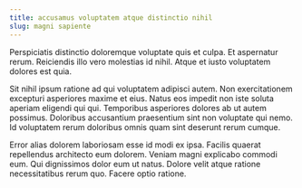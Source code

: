 ```yaml
---
title: accusamus voluptatem atque distinctio nihil
slug: magni sapiente
---
```


Perspiciatis distinctio doloremque voluptate quis et culpa. Et aspernatur rerum. Reiciendis illo vero molestias id nihil. Atque et iusto voluptatem dolores est quia.

Sit nihil ipsum ratione ad qui voluptatem adipisci autem. Non exercitationem excepturi asperiores maxime et eius. Natus eos impedit non iste soluta aperiam eligendi qui qui. Temporibus asperiores dolores ab ut autem possimus. Doloribus accusantium praesentium sint non voluptate qui nemo. Id voluptatem rerum doloribus omnis quam sint deserunt rerum cumque.

Error alias dolorem laboriosam esse id modi ex ipsa. Facilis quaerat repellendus architecto eum dolorem. Veniam magni explicabo commodi eum. Qui dignissimos dolor eum ut natus. Dolore velit atque ratione necessitatibus rerum quo. Facere optio ratione.
